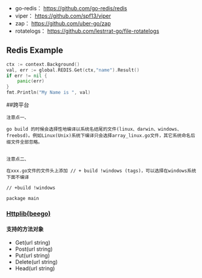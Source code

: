 

- go-redis： https://github.com/go-redis/redis
- viper： https://github.com/spf13/viper
- zap： https://github.com/uber-go/zap
- rotatelogs： https://github.com/lestrrat-go/file-rotatelogs


## Redis Example

```go
ctx := context.Background()
val, err := global.REDIS.Get(ctx,"name").Result()
if err != nil {
    panic(err)
}
fmt.Println("My Name is ", val)
```



##跨平台

```
注意点一、

go build 的时候会选择性地编译以系统名结尾的文件(linux、darwin、windows、freebsd)。例如Linux(Unix)系统下编译只会选择array_linux.go文件，其它系统命名后缀文件全部忽略。


注意点二、

在xxx.go文件的文件头上添加 // + build !windows (tags)，可以选择在windows系统下面不编译 

// +build !windows

package main
```

### [Httplib(beego)](https://beego.me/docs/module/httplib.md)

#### 支持的方法对象

- Get(url string)
- Post(url string)
- Put(url string)
- Delete(url string)
- Head(url string)